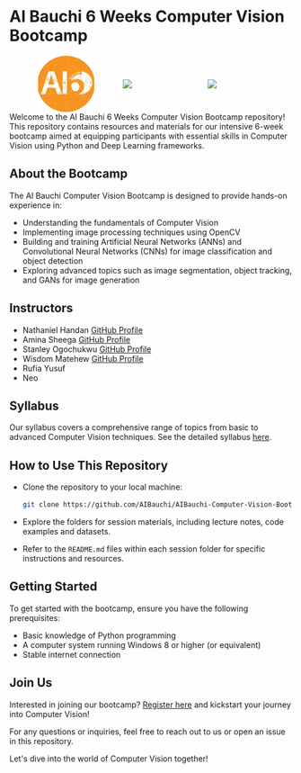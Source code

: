 # AI Bauchi 6 Weeks Computer Vision Bootcamp

<div style="display: flex; justify-content: space-evenly; align-items: center; width: 100%;">
<img src="logos\aib.png" width='100px'/>
<img src="https://encrypted-tbn0.gstatic.com/images?q=tbn:ANd9GcQeyMRtudTwUIhRHGT1VKvVbnRYTu8VaQtaHg&s" width='100px'/>
<img src="https://miro.medium.com/v2/resize:fit:800/0*qa3Uh-1JZUhCuBVK.png" width='100px'/>
</div>
Welcome to the AI Bauchi 6 Weeks Computer Vision Bootcamp repository! This repository contains resources and materials for our intensive 6-week bootcamp aimed at equipping participants with essential skills in Computer Vision using Python and Deep Learning frameworks.

## About the Bootcamp

The AI Bauchi Computer Vision Bootcamp is designed to provide hands-on experience in:

- Understanding the fundamentals of Computer Vision
- Implementing image processing techniques using OpenCV
- Building and training Artificial Neural Networks (ANNs) and Convolutional Neural Networks (CNNs) for image classification and object detection
- Exploring advanced topics such as image segmentation, object tracking, and GANs for image generation

## Instructors

- Nathaniel Handan [GitHub Profile](https://github.com/Tinny-Robot)
- Amina Sheega [GitHub Profile](https://github.com/Sheega-ameenah)
- Stanley Ogochukwu [GitHub Profile](https://github.com/Staneering)
- Wisdom Matehew [GitHub Profile](https://github.com/matt-wisdom)
- Rufia Yusuf
- Neo

## Syllabus

Our syllabus covers a comprehensive range of topics from basic to advanced Computer Vision techniques. See the detailed syllabus [here](sylabbus.md).

## How to Use This Repository

- Clone the repository to your local machine:
  ```bash
  git clone https://github.com/AIBauchi/AIBauchi-Computer-Vision-Bootcamp.git
  ```
  
- Explore the folders for session materials, including lecture notes, code examples and datasets.
- Refer to the `README.md` files within each session folder for specific instructions and resources.

## Getting Started

To get started with the bootcamp, ensure you have the following prerequisites:
- Basic knowledge of Python programming
- A computer system running Windows 8 or higher (or equivalent)
- Stable internet connection

## Join Us

Interested in joining our bootcamp? [Register here](https://wa.link/4smiqz) and kickstart your journey into Computer Vision!

For any questions or inquiries, feel free to reach out to us or open an issue in this repository.

Let's dive into the world of Computer Vision together!